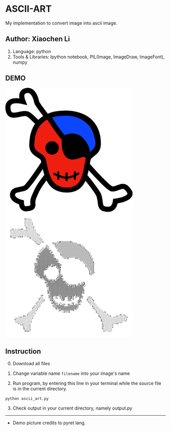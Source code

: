 # ASCII-ART
My implementation to convert image into ascii image.

## Author: Xiaochen Li
1. Language: python
2. Tools & Libraries: Ipython notebook, PIL(Image, ImageDraw, ImageFont), numpy

## DEMO
<img src="pyret-logo.png" alt="from" width="400"/>
<img src="output.jpeg" alt="to" width="400"/>

## Instruction 
0. Download all files

1. Change variable name `filename` into your image's name
2. Run program, by entering this line in your terminal while the source file is in the current directory.

``` 
python ascii_art.py

```
3. Check output in your current directory, namely output.py


************
* Demo picture credits to pyret lang.

